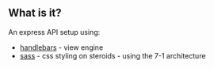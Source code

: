 ## What is it?
An express API setup using:

- [handlebars](www.handlebarsjs.com/) - view engine
- [sass](www.sass-lang.com/) - css styling on steroids - using the 7-1 architecture